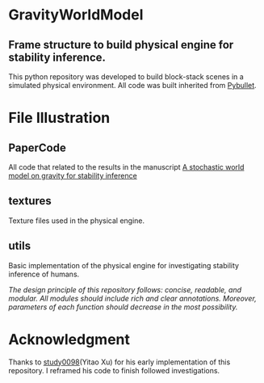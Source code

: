 # GravityWorldModel

## Frame structure to build physical engine for stability inference.
This python repository was developed to build block-stack scenes in a simulated physical environment. All code was built inherited from [Pybullet](https://pybullet.org).

# File Illustration
## PaperCode
All code that related to the results in the manuscript [A stochastic world model on gravity for stability inference](https://www.biorxiv.org/content/10.1101/2022.12.30.522364v1)

## textures
Texture files used in the physical engine.

## utils
Basic implementation of the physical engine for investigating stability inference of humans.

*The design principle of this repository follows: concise, readable, and modular. All modules should include rich and clear annotations. Moreover, parameters of each function should decrease in the most possibility.*

# Acknowledgment
Thanks to [study0098](https://github.com/study0098)(Yitao Xu) for his early implementation of this repository. I reframed his code to finish followed investigations. 

